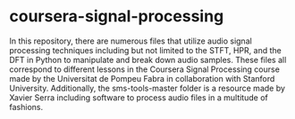 # coursera-signal-processing
In this repository, there are numerous files that utilize audio signal processing techniques including but not limited to the STFT, HPR, and the DFT in Python to manipulate and break down audio samples. These files all correspond to different lessons in the Coursera Signal Processing course made by the Universitat de Pompeu Fabra in collaboration with Stanford University. Additionally, the sms-tools-master folder is a resource made by Xavier Serra including software to process audio files in a multitude of fashions. 
